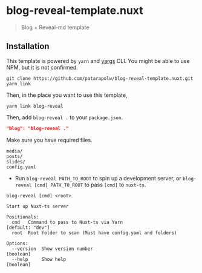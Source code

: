 # blog-reveal-template.nuxt

> Blog + Reveal-md template

## Installation

This template is powered by `yarn` and [yargs](https://github.com/yargs/yargs) CLI. You might be able to use NPM, but it is not confirmed.

```
git clone https://github.com/patarapolw/blog-reveal-template.nuxt.git
yarn link
```

Then, in the place you want to use this template,

```
yarn link blog-reveal
```

Then, add `blog-reveal .` to your `package.json`.

```json
"blog": "blog-reveal ."
```

Make sure you have required files.

```
media/
posts/
slides/
config.yaml
```

- Run `blog-reveal PATH_TO_ROOT` to spin up a development server, or `blog-reveal [cmd] PATH_TO_ROOT` to pass `[cmd]` to `nuxt-ts`.

```
blog-reveal [cmd] <root>

Start up Nuxt-ts server

Positionals:
  cmd   Command to pass to Nuxt-ts via Yarn                     [default: "dev"]
  root  Root folder to scan (Must have config.yaml and folders)

Options:
  --version  Show version number                                       [boolean]
  --help     Show help                                                 [boolean]
```
